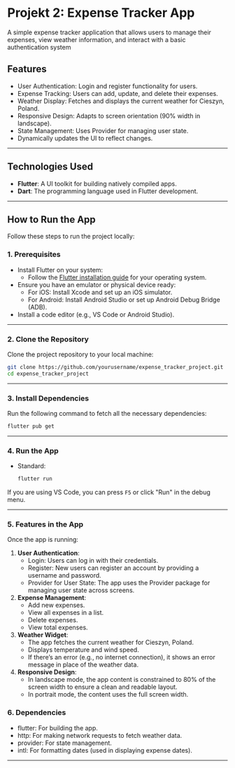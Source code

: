 # **Projekt 2: Expense Tracker App**

A simple expense tracker application that allows users to manage their expenses, view weather information, and interact with a basic authentication system

## **Features**

- User Authentication: Login and register functionality for users.
- Expense Tracking: Users can add, update, and delete their expenses.
- Weather Display: Fetches and displays the current weather for Cieszyn, Poland.
- Responsive Design: Adapts to screen orientation (90% width in landscape).
- State Management: Uses Provider for managing user state.
- Dynamically updates the UI to reflect changes.

---

## **Technologies Used**

- **Flutter**: A UI toolkit for building natively compiled apps.
- **Dart**: The programming language used in Flutter development.

---

## **How to Run the App**

Follow these steps to run the project locally:

### **1. Prerequisites**

- Install Flutter on your system:
  - Follow the [Flutter installation guide](https://docs.flutter.dev/get-started/install) for your operating system.
- Ensure you have an emulator or physical device ready:
  - For iOS: Install Xcode and set up an iOS simulator.
  - For Android: Install Android Studio or set up Android Debug Bridge (ADB).
- Install a code editor (e.g., VS Code or Android Studio).

---

### **2. Clone the Repository**

Clone the project repository to your local machine:

```bash
git clone https://github.com/yourusername/expense_tracker_project.git
cd expense_tracker_project
```

---

### **3. Install Dependencies**

Run the following command to fetch all the necessary dependencies:

```bash
flutter pub get
```

---

### **4. Run the App**

- Standard:

  ```bash
  flutter run
  ```

If you are using VS Code, you can press `F5` or click "Run" in the debug menu.

---

### **5. Features in the App**

Once the app is running:

1. **User Authentication**:
   - Login: Users can log in with their credentials.
   - Register: New users can register an account by providing a username and password.
   - Provider for User State: The app uses the Provider package for managing user state across screens.
2. **Expense Management**:
   - Add new expenses.
   - View all expenses in a list.
   - Delete expenses.
   - View total expenses.
3. **Weather Widget**:
   - The app fetches the current weather for Cieszyn, Poland.
   - Displays temperature and wind speed.
   - If there’s an error (e.g., no internet connection), it shows an error message in place of the weather data.
4. **Responsive Design**:
   - In landscape mode, the app content is constrained to 80% of the screen width to ensure a clean and readable layout.
   - In portrait mode, the content uses the full screen width.

### **6. Dependencies**

- flutter: For building the app.
- http: For making network requests to fetch weather data.
- provider: For state management.
- intl: For formatting dates (used in displaying expense dates).

---
